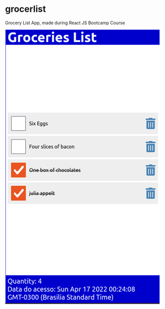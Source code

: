 # grocerlist
Grocery List App, made during React JS Bootcamp Course

![ScreenShot](/public/screenshot.png)
